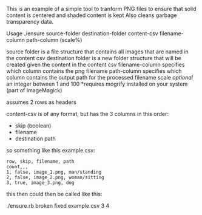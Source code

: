 This is an example of a simple tool to tranform PNG files to ensure that solid content is centered and shaded content is kept
Also cleans garbage transparency data.

Usage
./ensure source-folder destination-folder content-csv filename-column path-column (scale%)

source folder is a file structure that contains all images that are named in the content csv
destination folder is a new folder structure that will be created given the content in the content csv
filename-column specifies which column contains the png filename
path-column specifies which column contains the output path for the processed filename
scale *optional* an integer between 1 and 100 
    *requires mogrify installed on your system (part of ImageMagick)

assumes 2 rows as headers

content-csv is of any format, but has the 3 columns in this order:
* skip (boolean)
* filename
* destination path

so something like this example.csv:
```
row, skip, filename, path
count,,,
1, false, image_1.png, man/standing
2, false, image_2.png, woman/sitting
3, true, image_3.png, dog
```
this then could then be called like this:

./ensure.rb broken fixed example.csv 3 4